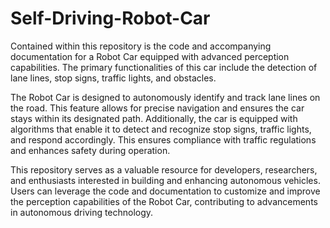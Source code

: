 # Self-Driving-Robot-Car
Contained within this repository is the code and accompanying documentation for a Robot Car equipped with advanced perception capabilities. The primary functionalities of this car include the detection of lane lines, stop signs, traffic lights, and obstacles.

The Robot Car is designed to autonomously identify and track lane lines on the road. This feature allows for precise navigation and ensures the car stays within its designated path. Additionally, the car is equipped with algorithms that enable it to detect and recognize stop signs, traffic lights, and respond accordingly. This ensures compliance with traffic regulations and enhances safety during operation.

This repository serves as a valuable resource for developers, researchers, and enthusiasts interested in building and enhancing autonomous vehicles. Users can leverage the code and documentation to customize and improve the perception capabilities of the Robot Car, contributing to advancements in autonomous driving technology.
